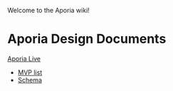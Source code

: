 Welcome to the Aporia wiki!

# Aporia Design Documents

[Aporia Live]()

+ [MVP list](mvp-list)
+ [Schema](schema)



